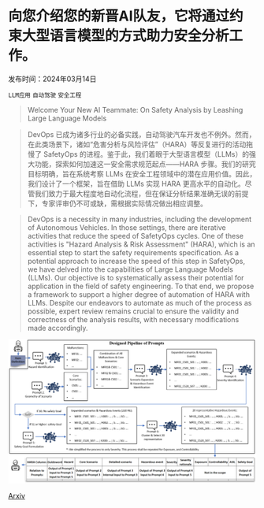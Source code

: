# 向您介绍您的新晋AI队友，它将通过约束大型语言模型的方式助力安全分析工作。

发布时间：2024年03月14日

`LLM应用` `自动驾驶` `安全工程`

> Welcome Your New AI Teammate: On Safety Analysis by Leashing Large Language Models

> DevOps 已成为诸多行业的必备实践，自动驾驶汽车开发也不例外。然而，在此类场景下，诸如“危害分析与风险评估”（HARA）等反复进行的活动拖慢了 SafetyOps 的进程。鉴于此，我们着眼于大型语言模型（LLMs）的强大功能，探索如何加速这一安全需求规范起点——HARA 步骤。我们的研究目标明确，旨在系统考察 LLMs 在安全工程领域中的潜在应用价值。因此，我们设计了一个框架，旨在借助 LLMs 实现 HARA 更高水平的自动化。尽管我们致力于最大程度地自动化流程，但在保证分析结果准确无误的前提下，专家评审仍不可或缺，需根据实际情况做出相应调整。

> DevOps is a necessity in many industries, including the development of Autonomous Vehicles. In those settings, there are iterative activities that reduce the speed of SafetyOps cycles. One of these activities is "Hazard Analysis & Risk Assessment" (HARA), which is an essential step to start the safety requirements specification. As a potential approach to increase the speed of this step in SafetyOps, we have delved into the capabilities of Large Language Models (LLMs).
  Our objective is to systematically assess their potential for application in the field of safety engineering. To that end, we propose a framework to support a higher degree of automation of HARA with LLMs. Despite our endeavors to automate as much of the process as possible, expert review remains crucial to ensure the validity and correctness of the analysis results, with necessary modifications made accordingly.

![向您介绍您的新晋AI队友，它将通过约束大型语言模型的方式助力安全分析工作。](../../../paper_images/2403.09565/HARA_Pipeline.png)

[Arxiv](https://arxiv.org/abs/2403.09565)